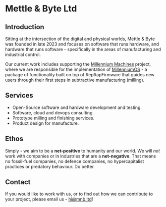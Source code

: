 # Mettle & Byte Ltd

## Introduction

Sitting at the intersection of the digital and physical worlds, Mettle & Byte was founded in late 2023 and focuses on software that runs hardware, and hardware that runs software - specifically in the areas of manufacturing and industrial control.

Our current work includes supporting the [Millennium Machines](https://github.com/millenniummachines) project, where we are responsible for the implementation of [MillenniumOS](https://github.com/MillenniumMachines/MillenniumOS/) - a package of functionality built on top of RepRapFirmware that guides new users through their first steps in subtractive manufacturing (milling).

## Services

* Open-Source software and hardware development and testing.
* Software, cloud and devops consulting.
* Prototype milling and finishing services.
* Product design for manufacture.

## Ethos

Simply - we aim to be a **net-positive** to humanity and our world. We will _not_ work with companies or in industries that are a **net-negative**. That means no fossil-fuel companies, no defence companies, no hypercapitalist practices or predatory behaviour. Do better.

## Contact

If you would like to work with us, or to find out how we can contribute to your project, please email us - [hi@mnb.ltd](mailto:hi@mnb.ltd)!

